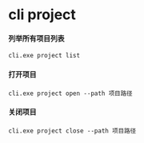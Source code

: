 # cli project

#### 列举所有项目列表

```
cli.exe project list
```

#### 打开项目

```
cli.exe project open --path 项目路径
```

#### 关闭项目

```
cli.exe project close --path 项目路径
```